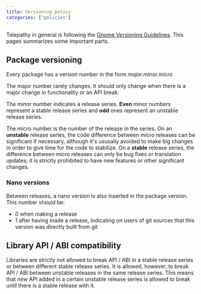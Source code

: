 ```yaml
---
title: Versioning policy
categories: ["policies"]
---
```


Telepathy in general is following the [Gnome Versioning Guidelines](https://developer.gnome.org/programming-guidelines/stable/versioning.html.en). This pages summarizes some important parts.

## Package versioning

Every package has a version number in the form *major.minor.micro*

The major number rarely changes. It should only change when there is a major change in functionality or an API break.

The minor number indicates a release series. **Even** minor numbers represent a stable release series and **odd** ones represent an unstable release series.

The micro number is the number of the release in the series. On an **unstable** release series, the code difference between micro releases can be significant if necessary, although it's ususally avoided to make big changes in order to give time for the code to stabilize. On a **stable** release series, the difference between micro releases can only be bug fixes or translation updates; it is strictly prohibited to have new features or other significant changes.

### Nano versions

Between releases, a nano version is also inserted in the package version. This number should be:

* 0 when making a release
* 1 after having made a release, indicating on users of git sources that this version was directly built from git

## Library API / ABI compatibility

Libraries are strictly not allowed to break API / ABI in a stable release series or between different stable release series. It is allowed, however, to break API / ABI between unstable releases in the same release series. This means that new API added in a certain unstable release series is allowed to break until there is a stable release with it.
